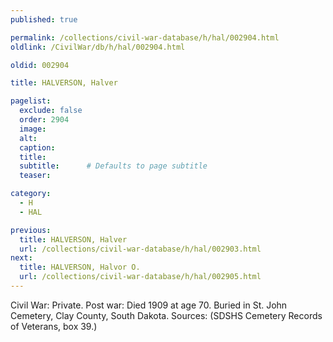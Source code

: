 ```yaml
---
published: true

permalink: /collections/civil-war-database/h/hal/002904.html
oldlink: /CivilWar/db/h/hal/002904.html

oldid: 002904

title: HALVERSON, Halver

pagelist:
  exclude: false
  order: 2904
  image: 
  alt:
  caption:
  title:
  subtitle:      # Defaults to page subtitle
  teaser:

category: 
  - H 
  - HAL

previous:
  title: HALVERSON, Halver
  url: /collections/civil-war-database/h/hal/002903.html  
next:
  title: HALVERSON, Halvor O.
  url: /collections/civil-war-database/h/hal/002905.html   
---
```

Civil War: Private. Post war: Died 1909 at age 70. Buried in St. John Cemetery, Clay County, South Dakota. Sources: (SDSHS Cemetery Records of Veterans, box 39.)